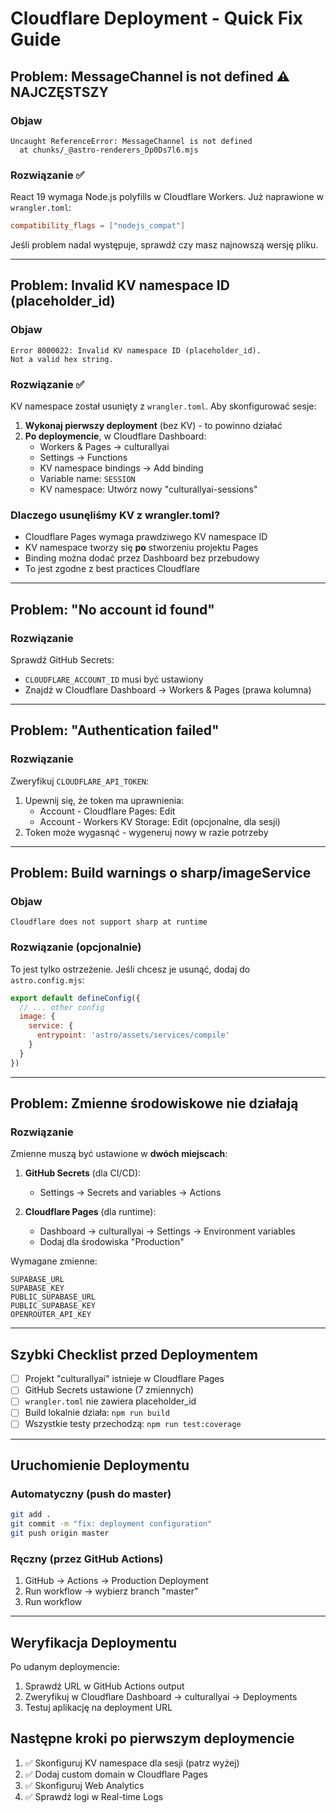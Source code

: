 # Cloudflare Deployment - Quick Fix Guide

## Problem: MessageChannel is not defined ⚠️ NAJCZĘSTSZY

### Objaw
```
Uncaught ReferenceError: MessageChannel is not defined
  at chunks/_@astro-renderers_Dp0Ds7l6.mjs
```

### Rozwiązanie ✅
React 19 wymaga Node.js polyfills w Cloudflare Workers. Już naprawione w `wrangler.toml`:

```toml
compatibility_flags = ["nodejs_compat"]
```

Jeśli problem nadal występuje, sprawdź czy masz najnowszą wersję pliku.

---

## Problem: Invalid KV namespace ID (placeholder_id)

### Objaw
```
Error 8000022: Invalid KV namespace ID (placeholder_id). 
Not a valid hex string.
```

### Rozwiązanie ✅
KV namespace został usunięty z `wrangler.toml`. Aby skonfigurować sesje:

1. **Wykonaj pierwszy deployment** (bez KV) - to powinno działać
2. **Po deploymencie**, w Cloudflare Dashboard:
   - Workers & Pages → culturallyai
   - Settings → Functions
   - KV namespace bindings → Add binding
   - Variable name: `SESSION`
   - KV namespace: Utwórz nowy "culturallyai-sessions"

### Dlaczego usunęliśmy KV z wrangler.toml?

- Cloudflare Pages wymaga prawdziwego KV namespace ID
- KV namespace tworzy się **po** stworzeniu projektu Pages
- Binding można dodać przez Dashboard bez przebudowy
- To jest zgodne z best practices Cloudflare

---

## Problem: "No account id found"

### Rozwiązanie
Sprawdź GitHub Secrets:
- `CLOUDFLARE_ACCOUNT_ID` musi być ustawiony
- Znajdź w Cloudflare Dashboard → Workers & Pages (prawa kolumna)

---

## Problem: "Authentication failed"

### Rozwiązanie
Zweryfikuj `CLOUDFLARE_API_TOKEN`:
1. Upewnij się, że token ma uprawnienia:
   - Account - Cloudflare Pages: Edit
   - Account - Workers KV Storage: Edit (opcjonalne, dla sesji)
2. Token może wygasnąć - wygeneruj nowy w razie potrzeby

---

## Problem: Build warnings o sharp/imageService

### Objaw
```
Cloudflare does not support sharp at runtime
```

### Rozwiązanie (opcjonalnie)
To jest tylko ostrzeżenie. Jeśli chcesz je usunąć, dodaj do `astro.config.mjs`:

```js
export default defineConfig({
  // ... other config
  image: {
    service: {
      entrypoint: 'astro/assets/services/compile'
    }
  }
})
```

---

## Problem: Zmienne środowiskowe nie działają

### Rozwiązanie
Zmienne muszą być ustawione w **dwóch miejscach**:

1. **GitHub Secrets** (dla CI/CD):
   - Settings → Secrets and variables → Actions
   
2. **Cloudflare Pages** (dla runtime):
   - Dashboard → culturallyai → Settings → Environment variables
   - Dodaj dla środowiska "Production"

Wymagane zmienne:
```
SUPABASE_URL
SUPABASE_KEY
PUBLIC_SUPABASE_URL
PUBLIC_SUPABASE_KEY
OPENROUTER_API_KEY
```

---

## Szybki Checklist przed Deploymentem

- [ ] Projekt "culturallyai" istnieje w Cloudflare Pages
- [ ] GitHub Secrets ustawione (7 zmiennych)
- [ ] `wrangler.toml` nie zawiera placeholder_id
- [ ] Build lokalnie działa: `npm run build`
- [ ] Wszystkie testy przechodzą: `npm run test:coverage`

---

## Uruchomienie Deploymentu

### Automatyczny (push do master)
```bash
git add .
git commit -m "fix: deployment configuration"
git push origin master
```

### Ręczny (przez GitHub Actions)
1. GitHub → Actions → Production Deployment
2. Run workflow → wybierz branch "master"
3. Run workflow

---

## Weryfikacja Deploymentu

Po udanym deploymencie:
1. Sprawdź URL w GitHub Actions output
2. Zweryfikuj w Cloudflare Dashboard → culturallyai → Deployments
3. Testuj aplikację na deployment URL

## Następne kroki po pierwszym deploymencie

1. ✅ Skonfiguruj KV namespace dla sesji (patrz wyżej)
2. ✅ Dodaj custom domain w Cloudflare Pages
3. ✅ Skonfiguruj Web Analytics
4. ✅ Sprawdź logi w Real-time Logs
